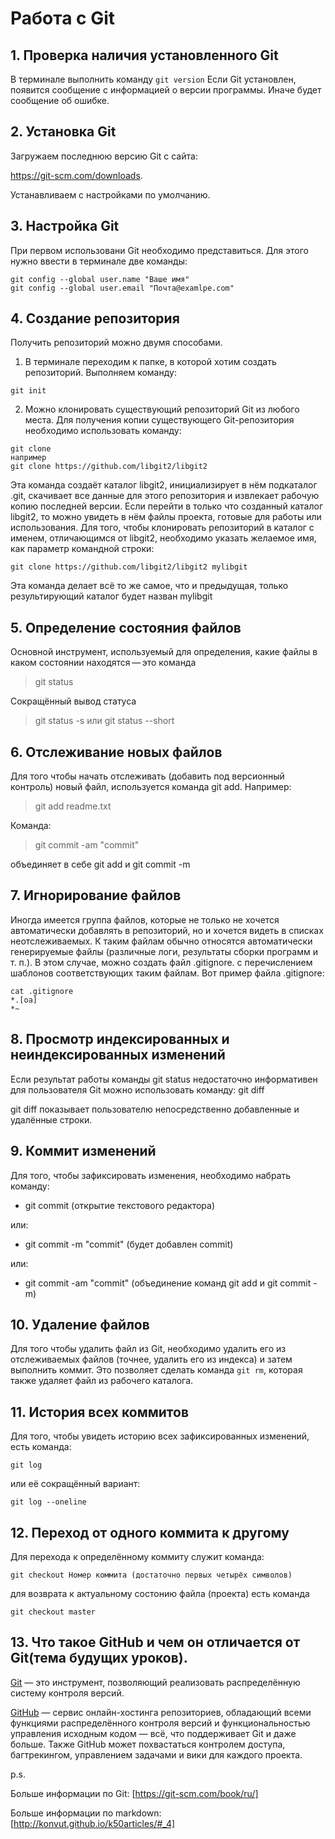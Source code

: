 # Работа с Git
## 1. Проверка наличия установленного Git
В терминале выполнить команду `git version`
Если Git установлен, появится сообщение с информацией о версии программы. Иначе будет сообщение об ошибке.

## 2. Установка Git
Загружаем последнюю версию Git с сайта:

https://git-scm.com/downloads.

Устанавливаем с настройками по умолчанию.

## 3. Настройка Git
При первом использовани Git необходимо представиться. Для этого нужно ввести в терминале две команды:
```
git config --global user.name "Ваше имя"
git config --global user.email "Почта@examlpe.com"
```

## 4. Создание репозитория
Получить репозиторий можно двумя способами.
1. В терминале переходим к папке, в которой хотим создать репозиторий. Выполняем команду:
```
git init
```
2. Можно клонировать существующий репозиторий Git из любого места. Для получения копии существующего Git-репозитория необходимо использовать команду:
```
git clone
например
git clone https://github.com/libgit2/libgit2
```
Эта команда создаёт каталог libgit2, инициализирует в нём подкаталог .git, скачивает все данные для этого репозитория и извлекает рабочую копию последней версии. Если перейти в только что созданный каталог libgit2, то можно увидеть в нём файлы проекта, готовые для работы или использования. Для того, чтобы клонировать репозиторий в каталог с именем, отличающимся от libgit2, необходимо указать желаемое имя, как параметр командной строки:
```
git clone https://github.com/libgit2/libgit2 mylibgit
```
Эта команда делает всё то же самое, что и предыдущая, только результирующий каталог будет назван mylibgit

## 5. Определение состояния файлов

Основной инструмент, используемый для определения, какие файлы в каком состоянии находятся — это команда 

> git status

Сокращённый вывод статуса
> git status -s или git status --short

## 6. Отслеживание новых файлов

Для того чтобы начать отслеживать (добавить под версионный контроль) новый файл, используется команда git add. Например:
> git add readme.txt

Команда:
> git commit -am "commit"

объединяет в себе git add и git commit -m 

## 7. Игнорирование файлов

Иногда имеется группа файлов, которые не только не хочется автоматически добавлять в репозиторий, но и хочется видеть в списках неотслеживаемых. К таким файлам обычно относятся автоматически генерируемые файлы (различные логи, результаты сборки программ и т. п.). В этом случае, можно создать файл .gitignore. с перечислением шаблонов соответствующих таким файлам. Вот пример файла .gitignore:
```
cat .gitignore
*.[oa]
*~
```
## 8. Просмотр индексированных и неиндексированных изменений

Если результат работы команды git status недостаточно информативен для пользователя Git можно использовать команду:
git diff

git diff показывает пользователю непосредственно добавленные и удалённые строки.

## 9. Коммит изменений
Для того, чтобы зафиксировать изменения, необходимо набрать команду:

* git commit (открытие текстового редактора)

или:
* git commit -m "commit" (будет добавлен commit)

или:
* git commit -am "commit" (объединение команд git add и git commit -m)

## 10. Удаление файлов

Для того чтобы удалить файл из Git, необходимо удалить его из отслеживаемых файлов (точнее, удалить его из индекса) и затем выполнить коммит. Это позволяет сделать команда `git rm`, которая также удаляет файл из рабочего каталога.

## 11. История всех коммитов

Для того, чтобы увидеть историю всех зафиксированных изменений, еcть команда:
```
git log 
```
или её сокращённый вариант:
```
git log --oneline
```

## 12. Переход от одного коммита к другому

Для перехода к определённому коммиту служит команда:
```
git checkout Номер коммита (достаточно первых четырёх символов)
```
для возврата к актуальному состонию файла (проекта) есть команда
```
git checkout master
```

## 13. Что такое GitHub и чем он отличается от Git(тема будущих уроков).

[Git](https://git-scm.com/) — это инструмент, позволяющий реализовать распределённую систему контроля версий.

[GitHub](https://github.com/) — сервис онлайн-хостинга репозиториев, обладающий всеми функциями распределённого контроля версий и функциональностью управления исходным кодом — всё, что поддерживает Git и даже больше. Также GitHub может похвастаться контролем доступа, багтрекингом, управлением задачами и вики для каждого проекта.



p.s. 

Больше информации по Git:
[https://git-scm.com/book/ru/]

Больше информации по markdown:
[http://konvut.github.io/k50articles/#_4]
